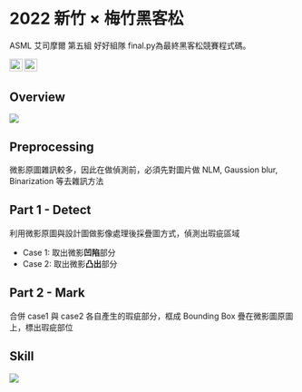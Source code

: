 # 2022 新竹 $\times$ 梅竹黑客松

ASML 艾司摩爾 第五組 好好組隊 final.py為最終黑客松競賽程式碼。

<a href="https://www.python.org/downloads/"><img src="https://img.shields.io/badge/Python-3-yellow" height=22.5></a>
<a href="https://opencv.org/opencv-4-6-0/"><img src="https://img.shields.io/badge/OpenCV-4.6.0-orange" height=22.5></a>

## Overview

![](https://i.imgur.com/QkBngG9.png)

## Preprocessing

微影原圖雜訊較多，因此在做偵測前，必須先對圖片做 NLM,  Gaussion blur, Binarization 等去雜訊方法

## Part 1 - Detect

利用微影原圖與設計圖做影像處理後採疊圖方式，偵測出瑕疵區域

- Case 1: 取出微影**凹陷**部分
- Case 2: 取出微影**凸出**部分

## Part 2 - Mark

合併 case1 與 case2 各自產生的瑕疵部分，框成 Bounding Box 疊在微影圖原圖上，標出瑕疵部位

## Skill

![](https://i.imgur.com/d44Y85q.png)


